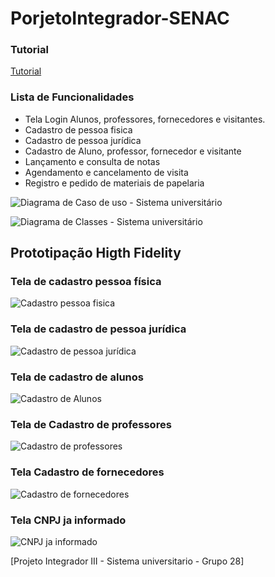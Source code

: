 # PorjetoIntegrador-SENAC
### Tutorial 
[Tutorial ](./tutorial.md)
### Lista de Funcionalidades

- Tela Login Alunos, professores, fornecedores e visitantes.
- Cadastro de pessoa fisica
- Cadastro de pessoa jurídica
- Cadastro de Aluno, professor, fornecedor e visitante
- Lançamento e consulta de notas
- Agendamento e cancelamento de visita
- Registro e pedido de materiais de papelaria

![Diagrama de Caso de uso - Sistema universitário]([[https://user-images.githubusercontent.com/99230983/225476029-5dcf0992-76ed-495e-bde8-051c15c731e1.jpeg](https://user-images.githubusercontent.com/105927351/284775270-2c1ae1a3-5869-4b13-9af6-22e64ce36d19.jpeg](https://user-images.githubusercontent.com/105927351/284775275-3f0b0671-b4e1-4f4b-b52f-68693c645e55.jpg)))

![Diagrama de Classes - Sistema universitário]([[https://user-images.githubusercontent.com/99230983/225476029-5dcf0992-76ed-495e-bde8-051c15c731e1.jpeg](https://user-images.githubusercontent.com/105927351/284775270-2c1ae1a3-5869-4b13-9af6-22e64ce36d19.jpeg](https://user-images.githubusercontent.com/105927351/284775270-2c1ae1a3-5869-4b13-9af6-22e64ce36d19.jpeg)))




## Prototipação Higth Fidelity
### Tela de cadastro pessoa física
![Cadastro pessoa fisica]([https://user-images.githubusercontent.com/110983337/226496151-866540e4-4610-4790-986a-8ac9cfb8ffc9.png](https://user-images.githubusercontent.com/105927351/284775016-4d6e8ca5-a955-4966-acfe-2567bbaa4bc2.jpg))

### Tela de cadastro de pessoa jurídica
![Cadastro de pessoa jurídica]([https://user-images.githubusercontent.com/101409419/225489726-14e4e043-f5d5-40ac-b85d-5e02c4fed120.png](https://user-images.githubusercontent.com/105927351/284775019-6539187d-4a4f-4b29-a5d6-3882c5a24f15.jpg))

### Tela de cadastro de alunos
![Cadastro de Alunos]([https://user-images.githubusercontent.com/101409419/225489966-c22c26a1-2d56-4713-bca0-5cdf4161daff.png](https://user-images.githubusercontent.com/105927351/284775091-c41d9218-5743-4c0e-af4b-2fa8274e831d.jpeg))

### Tela de Cadastro de professores
![Cadastro de professores]([https://user-images.githubusercontent.com/113261440/225491960-b96e93d9-fffb-4f82-b223-4a2896f0b3f8.png](https://user-images.githubusercontent.com/105927351/284775008-0e5feda1-9110-4cd9-8e2a-da78f5b1a482.jpg))

### Tela Cadastro de fornecedores
![Cadastro de fornecedores]([https://user-images.githubusercontent.com/99230983/225492891-5f56339f-c44b-4285-a360-9f98a8610636.png](https://user-images.githubusercontent.com/105927351/284775094-ef1cb254-5fe0-49fa-9f07-34888d2df2c4.jpeg)https://user-images.githubusercontent.com/105927351/284775094-ef1cb254-5fe0-49fa-9f07-34888d2df2c4.jpeg)

### Tela CNPJ ja informado
![CNPJ ja informado]([[https://user-images.githubusercontent.com/113261440/225491960-b96e93d9-fffb-4f82-b223-4a2896f0b3f8.png](https://user-images.githubusercontent.com/105927351/284775008-0e5feda1-9110-4cd9-8e2a-da78f5b1a482.jpg](https://user-images.githubusercontent.com/105927351/284774923-19314906-8b2d-49eb-8984-cfecaf3f5e69.jpeg)https://user-images.githubusercontent.com/105927351/284774923-19314906-8b2d-49eb-8984-cfecaf3f5e69.jpeg))


[Projeto Integrador III - Sistema universitario - Grupo 28]
